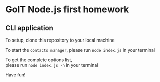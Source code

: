 # GoIT Node.js first homework

## CLI application
To setup, clone this repository to your local machine

To start the `contacts manager`,
please run `node index.js` in your terminal

To get the complete options list,  
please run `node index.js -h` in your terminal  

Have fun!

